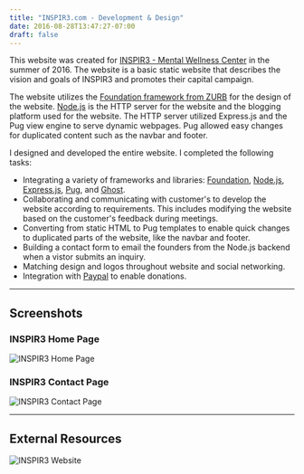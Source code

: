 ```yaml
---
title: "INSPIR3.com - Development & Design"
date: 2016-08-28T13:47:27-07:00
draft: false
---
```


This website was created for [INSPIR3 - Mental Wellness Center](https://www.inspir3.com) in the summer of 2016. The website is a basic static website that describes the vision and goals of INSPIR3 and promotes their capital campaign.

The website utilizes the [Foundation framework from ZURB](https://foundation.zurb.com) for the design of the website. [Node.js](https://nodejs.org/en/) is the HTTP server for the website and the blogging platform used for the website. The HTTP server utilized Express.js and the Pug view engine to serve dynamic webpages. Pug allowed easy changes for duplicated content such as the navbar and footer.

I designed and developed the entire website. I completed the following tasks:

* Integrating a variety of frameworks and libraries: [Foundation](https://foundation.zurb.com), [Node.js](https://nodejs.org/en/), [Express.js](http://expressjs.com), [Pug](https://pugjs.org/api/getting-started.html), and [Ghost](https://ghost.org/developers/).
* Collaborating and communicating with customer's to develop the website according to requirements. This includes modifying the website based on the customer's feedback during meetings.
* Converting from static HTML to Pug templates to enable quick changes to duplicated parts of the website, like the navbar and footer.
* Building a contact form to email the founders from the Node.js backend when a vistor submits an inquiry.
* Matching design and logos throughout website and social networking.
* Integration with [Paypal](https://developer.paypal.com) to enable donations.

---
## Screenshots

### INSPIR3 Home Page

![INSPIR3 Home Page](/static/img/inspir3/inspir3-base-screenshot.png)

### INSPIR3 Contact Page

![INSPIR3 Contact Page](/static/img/inspir3/inspir3-contact-screenshot.jpg)

---
## External Resources

![INSPIR3 Website](https://www.inspir3.com/)
